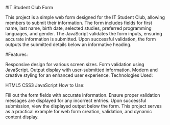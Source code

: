 #IT Student Club Form

This project is a simple web form designed for the IT Student Club, allowing members to submit their information. The form includes fields for first name, last name, birth date, selected studies, preferred programming languages, and gender. The JavaScript validates the form inputs, ensuring accurate information is submitted. Upon successful validation, the form outputs the submitted details below an informative heading.

#Features:

Responsive design for various screen sizes.
Form validation using JavaScript.
Output display with user-submitted information.
Modern and creative styling for an enhanced user experience.
Technologies Used:

HTML5
CSS3
JavaScript
How to Use:

Fill out the form fields with accurate information.
Ensure proper validation messages are displayed for any incorrect entries.
Upon successful submission, view the displayed output below the form.
This project serves as a practical example for web form creation, validation, and dynamic content display.
